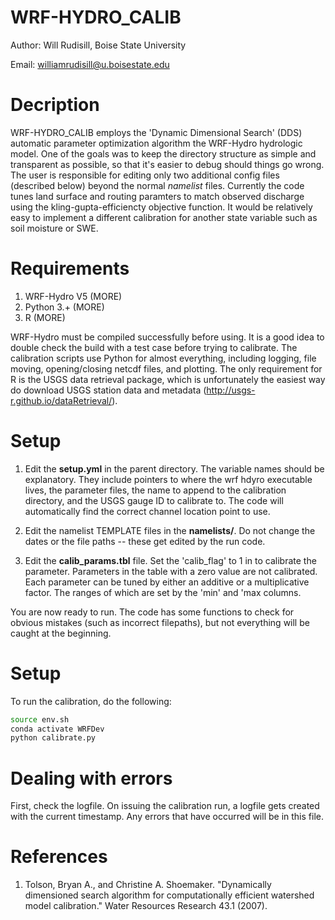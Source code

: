 # WRF-HYDRO_CALIB
Author: Will Rudisill, Boise State University

Email: williamrudisill@u.boisestate.edu


# Decription
WRF-HYDRO_CALIB employs the 'Dynamic Dimensional Search' (DDS) automatic parameter optimization algorithm the WRF-Hydro hydrologic model. 
One of the goals was to keep the directory structure as simple and transparent as possible,
so that it's easier to debug should things go wrong. The user is responsible for editing only two additional config files 
(described below) beyond the normal *namelist* files. Currently the code tunes land surface and routing paramters to match observed
discharge using the kling-gupta-efficiencty objective function. It would be relatively easy to implement a different calibration for 
another state variable such as soil moisture or SWE. 


# Requirements 
1) WRF-Hydro V5 (MORE)
2) Python 3.+  (MORE)
3) R (MORE) 


WRF-Hydro must be compiled successfully before using. It is a good idea to double check the build with a test case before trying to calibrate.
The calibration scripts use Python for almost everything, including logging, file moving, opening/closing netcdf files, and plotting. The only requirement for R is the USGS data retrieval package, which is unfortunately the easiest way do download 
USGS station data and metadata (http://usgs-r.github.io/dataRetrieval/). 


# Setup
1. Edit the **setup.yml** in the parent directory. The variable names should be explanatory. They include pointers to where the wrf hdyro
executable lives, the parameter files, the name to append to the calibration directory, and the USGS gauge ID to calibrate to. The code
will automatically find the correct channel location point to use. 

2. Edit the namelist TEMPLATE files in the **namelists/**. Do not change the dates or the file paths -- these get edited by the run code. 

3. Edit the **calib_params.tbl** file. Set the 'calib_flag' to 1 in to calibrate the parameter. Parameters in the table with a 
zero value are not calibrated. Each parameter can be tuned by either an additive or a multiplicative factor. The ranges of which are set by the 'min' and 'max columns.

You are now ready to run. The code has some functions to check for obvious mistakes (such as incorrect filepaths), but not everything will be caught at the beginning. 

# Setup
To run the calibration, do the following:
```bash
source env.sh
conda activate WRFDev
python calibrate.py 
```
# Dealing with errors
First, check the logfile. On issuing the calibration run, a logfile gets created with the current timestamp. Any errors that 
have occurred will be in this file. 

# References
1. Tolson, Bryan A., and Christine A. Shoemaker. "Dynamically dimensioned search algorithm for computationally efficient 
watershed model calibration." Water Resources Research 43.1 (2007).



